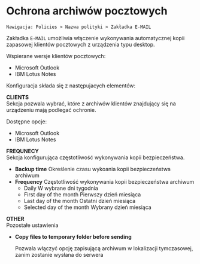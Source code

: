 # Ochrona archiwów pocztowych

```text
Nawigacja: Policies > Nazwa polityki > Zakładka E-MAIL
```

Zakładka `E-MAIL` umożliwia włączenie wykonywania automatycznej kopii zapasowej klientów pocztowych z urządzenia typu desktop.

Wspierane wersje klientów pocztowych:

* Microsoft Outlook
* IBM Lotus Notes

Konfiguracja składa się z następujacych elementów:

**CLIENTS**  
Sekcja pozwala wybrać, które z archiwów klientów znajdujący się na urządzeniu mają podlegać ochronie.

Dostępne opcje:

* Microsoft Outlook
* IBM Lotus Notes

**FREQUNECY**  
Sekcja konfigurująca częstotliwość wykonywania kopii bezpieczeństwa.

* **Backup time** Określenie czasu wykoania kopii bezpieczeństwa archiwum
* **Frequency** Częstotliwość wykonywania kopii bezpieczeństwa archiwum
  * Daily W wybrane dni tygodnia
  * First day of the month Pierwszy dzień miesiąca
  * Last day of the month Ostatni dzień miesiąca
  * Selected day of the month Wybrany dzień miesiąca

**OTHER**  
Pozostałe ustawienia

* **Copy files to temporary folder before sending**  

  Pozwala włączyć opcję zapisującą archiwum w lokalizacji tymczasowej, zanim zostanie wysłana do serwera


